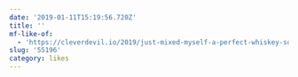 ```yaml
---
date: '2019-01-11T15:19:56.720Z'
title: ''
mf-like-of:
  - 'https://cleverdevil.io/2019/just-mixed-myself-a-perfect-whiskey-sour2oz'
slug: '55196'
category: likes
---
```

